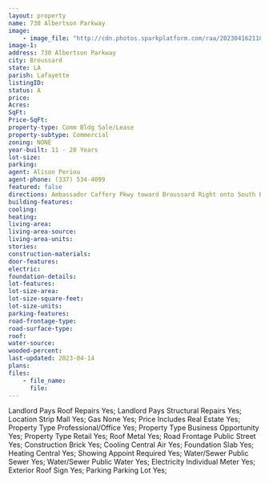 ```yaml
---
layout: property
name: 730 Albertson Parkway
image:
    - image_file: "http://cdn.photos.sparkplatform.com/raa/20230416211045448092000000.jpg"
image-1:
address: 730 Albertson Parkway
city: Broussard
state: LA
parish: Lafayette
listingID: 
status: A
price: 
Acres: 
SqFt: 
Price-SqFt: 
property-type: Comm Bldg Sale/Lease
property-subtype: Commercial
zoning: NONE
year-built: 11 - 20 Years
lot-size: 
parking: 
agent: Alison Periou
agent-phone: (337) 534-4099
featured: false
directions: Ambassador Caffery Pkwy toward Broussard Right onto South Bernard  and right onto Albertson Pkwy. Center is on your right.
building-features: 
cooling: 
heating: 
living-area: 
living-area-source: 
living-area-units: 
stories: 
construction-materials: 
door-features: 
electric: 
foundation-details: 
lot-features: 
lot-size-area: 
lot-size-square-feet: 
lot-size-units: 
parking-features: 
road-frontage-type: 
road-surface-type: 
roof: 
water-source: 
wooded-percent: 
last-updated: 2023-04-14
plans: 
files:
    - file_name:
      file:
---
```

Landlord Pays	Roof Repairs	Yes;
Landlord Pays	Structural Repairs	Yes;
Location	Strip Mall	Yes;
Gas	None	Yes;
Price Includes	Real Estate	Yes;
Property Type	Professional/Office	Yes;
Property Type	Business Opportunity	Yes;
Property Type	Retail	Yes;
Roof	Metal	Yes;
Road Frontage	Public Street	Yes;
Construction	Brick	Yes;
Cooling	Central Air	Yes;
Foundation	Slab	Yes;
Heating	Central	Yes;
Showing	Appoint Required	Yes;
Water/Sewer	Public Sewer	Yes;
Water/Sewer	Public Water	Yes;
Electricity	Individual Meter	Yes;
Exterior	Roof Sign	Yes;
Parking	Parking Lot	Yes;

